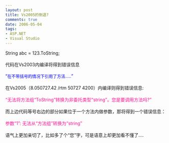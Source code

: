 ```yaml
---
layout: post
title: Vs2005的倒退?
comments: true
date: 2006-05-04
tags:
- ASP.NET
- Visual Studio
---
```


<p>String abc = 123.ToString;<br /><br />代码在Vs2003内编译将得到错误信息<br /><br /><font color="#0000ff">“<font size="2">在不带括号的情况下引用了方法.....</font>”</font><br /><br />在Vs2005（8.050727.42 /rtm 50727 4200）内编译则得到错误信息:<br /><br /><font color="#ff1493">“无法将方法组“ToString”转换为非委托类型“string”。您是要调用方法吗?”<br /></font><br />而上边代码等号右边的部分如果位于一个方法内做参数，那将得到一个错误信息：<br /><br /><font color="#ff1493">参数“1”: 无法从“方法组”转换为“string”<br /></font><br />语气上更加亲切了，比如多了个“您”字，可是语意上却更加看不懂了....</p>				

